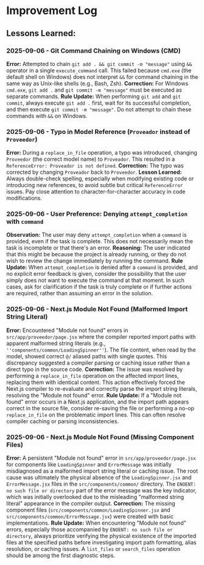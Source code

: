 # Improvement Log

## Lessons Learned:

### 2025-09-06 - Git Command Chaining on Windows (CMD)
**Error:** Attempted to chain `git add . && git commit -m "message"` using `&&` operator in a single `execute_command` call. This failed because `cmd.exe` (the default shell on Windows) does not interpret `&&` for command chaining in the same way as Unix-like shells (e.g., Bash, Zsh).
**Correction:** For Windows `cmd.exe`, `git add .` and `git commit -m "message"` must be executed as separate commands.
**Rule Update:** When performing `git add` and `git commit`, always execute `git add .` first, wait for its successful completion, and then execute `git commit -m "message"`. Do not attempt to chain these commands with `&&` on Windows.

### 2025-09-06 - Typo in Model Reference (`Proveador` instead of `Proveedor`)
**Error:** During a `replace_in_file` operation, a typo was introduced, changing `Proveedor` (the correct model name) to `Proveador`. This resulted in a `ReferenceError: Proveador is not defined`.
**Correction:** The typo was corrected by changing `Proveador` back to `Proveedor`.
**Lesson Learned:** Always double-check spelling, especially when modifying existing code or introducing new references, to avoid subtle but critical `ReferenceError` issues. Pay close attention to character-for-character accuracy in code modifications.

### 2025-09-06 - User Preference: Denying `attempt_completion` with `command`
**Observation:** The user may deny `attempt_completion` when a `command` is provided, even if the task is complete. This does not necessarily mean the task is incomplete or that there's an error.
**Reasoning:** The user indicated that this might be because the project is already running, or they do not wish to review the change immediately by running the command.
**Rule Update:** When `attempt_completion` is denied after a `command` is provided, and no explicit error feedback is given, consider the possibility that the user simply does not want to execute the command at that moment. In such cases, ask for clarification if the task is truly complete or if further actions are required, rather than assuming an error in the solution.

### 2025-09-06 - Next.js Module Not Found (Malformed Import String Literal)
**Error:** Encountered "Module not found" errors in `src/app/proveedor/page.jsx` where the compiler reported import paths with apparent malformed string literals (e.g., `''components/common/LoadingSpinner''`). The file content, when read by the model, showed correct `@/` aliased paths with single quotes. This discrepancy suggested a compiler parsing or caching issue rather than a direct typo in the source code.
**Correction:** The issue was resolved by performing a `replace_in_file` operation on the affected import lines, replacing them with identical content. This action effectively forced the Next.js compiler to re-evaluate and correctly parse the import string literals, resolving the "Module not found" error.
**Rule Update:** If a "Module not found" error occurs in a Next.js application, and the import path appears correct in the source file, consider re-saving the file or performing a no-op `replace_in_file` on the problematic import lines. This can often resolve compiler caching or parsing inconsistencies.

### 2025-09-06 - Next.js Module Not Found (Missing Component Files)
**Error:** A persistent "Module not found" error in `src/app/proveedor/page.jsx` for components like `LoadingSpinner` and `ErrorMessage` was initially misdiagnosed as a malformed import string literal or caching issue. The root cause was ultimately the physical absence of the `LoadingSpinner.jsx` and `ErrorMessage.jsx` files in the `src/components/common/` directory. The `ENOENT: no such file or directory` part of the error message was the key indicator, which was initially overlooked due to the misleading "malformed string literal" appearance in the compiler output.
**Correction:** The missing component files (`src/components/common/LoadingSpinner.jsx` and `src/components/common/ErrorMessage.jsx`) were created with basic implementations.
**Rule Update:** When encountering "Module not found" errors, especially those accompanied by `ENOENT: no such file or directory`, always prioritize verifying the physical existence of the imported files at the specified paths before investigating import path formatting, alias resolution, or caching issues. A `list_files` or `search_files` operation should be among the first diagnostic steps.
